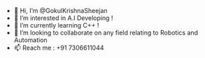 - 👋 Hi, I’m @GokulKrishnaSheejan
- 👀 I’m interested in A.I Developing !
- 🌱 I’m currently learning C++ !
- 💞️ I’m looking to collaborate on any field relating to Robotics and Automation
- 📫 Reach me : +91 7306611044

<!---
GokulKrishnaSheejan/GokulKrishnaSheejan is a ✨ special ✨ repository because its `README.md` (this file) appears on your GitHub profile.
You can click the Preview link to take a look at your changes.
--->
